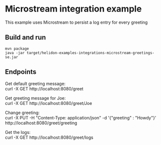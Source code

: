 # Microstream integration example

This example uses Microstream to persist a log entry for every greeting

## Build and run

```
mvn package
java -jar target/helidon-examples-integrations-microstream-greetings-se.jar
```

## Endpoints

Get default greeting message:  
curl -X GET http://localhost:8080/greet

Get greeting message for Joe:  
curl -X GET http://localhost:8080/greet/Joe

Change greeting:  
curl -X PUT -H "Content-Type: application/json" -d '{"greeting" : "Howdy"}' http://localhost:8080/greet/greeting

Get the logs:  
curl -X GET http://localhost:8080/greet/logs